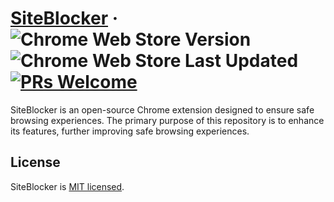# [SiteBlocker](https://chromewebstore.google.com/detail/siteblocker/pcdhhidagcmlobmlblipihchlimdfdkp) &middot; ![Chrome Web Store Version](https://img.shields.io/chrome-web-store/v/pcdhhidagcmlobmlblipihchlimdfdkp) ![Chrome Web Store Last Updated](https://img.shields.io/chrome-web-store/last-updated/pcdhhidagcmlobmlblipihchlimdfdkp) [![PRs Welcome](https://img.shields.io/badge/PRs-welcome-brightgreen.svg)](https://github.com/jaycho1214/site-blocker-chrome-ext/pulls)

SiteBlocker is an open-source Chrome extension designed to ensure safe browsing experiences. The primary purpose of this repository is to enhance its features, further improving safe browsing experiences.

## License

SiteBlocker is [MIT licensed](./LICENSE).
